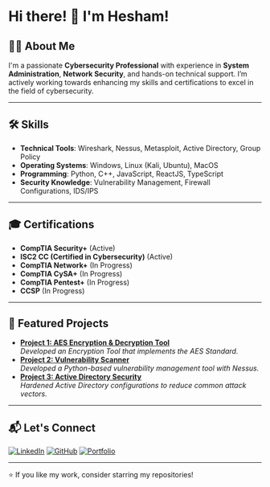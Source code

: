 # Hi there! 👋 I'm Hesham!

## 👨‍💻 About Me
I'm a passionate **Cybersecurity Professional** with experience in **System Administration**, **Network Security**, and hands-on technical support. I’m actively working towards enhancing my skills and certifications to excel in the field of cybersecurity.

---

## 🛠️ Skills
- **Technical Tools**: Wireshark, Nessus, Metasploit, Active Directory, Group Policy  
- **Operating Systems**: Windows, Linux (Kali, Ubuntu), MacOS  
- **Programming**: Python, C++, JavaScript, ReactJS, TypeScript  
- **Security Knowledge**: Vulnerability Management, Firewall Configurations, IDS/IPS

---

## 🎓 Certifications
- **CompTIA Security+** (Active)
- **ISC2 CC (Certified in Cybersecurity)** (Active)   
- **CompTIA Network+** (In Progress)  
- **CompTIA CySA+** (In Progress)  
- **CompTIA Pentest+** (In Progress)  
- **CCSP** (In Progress)  

---

## 🌟 Featured Projects
- **[Project 1: AES Encryption & Decryption Tool](#)**  
  _Developed an Encryption Tool that implements the AES Standard._
- **[Project 2: Vulnerability Scanner](#)**  
  _Developed a Python-based vulnerability management tool with Nessus._
- **[Project 3: Active Directory Security](#)**  
  _Hardened Active Directory configurations to reduce common attack vectors._

---

## 📬 Let's Connect
<p align="left">
  <a href="https://linkedin.com/in/heshamelhamdani"><img src="https://img.shields.io/badge/LinkedIn-%230077B5.svg?style=for-the-badge&logo=linkedin&logoColor=white" alt="LinkedIn"></a>
  <a href="https://github.com/wbnv"><img src="https://img.shields.io/badge/GitHub-181717.svg?style=for-the-badge&logo=github&logoColor=white" alt="GitHub"></a>
  <a href="https://heshamelhamdani.com"><img src="https://img.shields.io/badge/Portfolio-%231572B6.svg?style=for-the-badge&logo=internet-explorer&logoColor=white" alt="Portfolio"></a>
</p>

---

⭐ If you like my work, consider starring my repositories!
